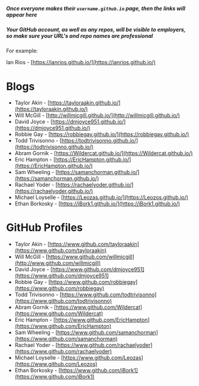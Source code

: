 ##### Once everyone makes their `username.github.io` page, then the links will appear here

##### Your GitHub account, as well as any repos, will be visible to employers, so make sure your URL's and repo names are professional

For example:

Ian Rios - [https://ianrios.github.io/](https://ianrios.github.io/)

# Blogs

- Taylor Akin - [https://tayloraakin.github.io/](https://tayloraakin.github.io/)
- Will McGill - [http://willmicgill.github.io/](http://willmicgill.github.io/)
- David Joyce - [https://dmjoyce951.github.io/](https://dmjoyce951.github.io/)
- Robbie Gay - [https://robbiegay.github.io/](https://robbiegay.github.io/)
- Todd Trivisonno - [https://todtrivisonno.github.io/](https://todtrivisonno.github.io/)
- Abram Gornik - [https://Wildercat.github.io/](https://Wildercat.github.io/)
- Eric Hampton - [https://EricHampton.github.io/](https://EricHampton.github.io/)
- Sam Wheeling - [https://samanchorman.github.io/](https://samanchorman.github.io/)
- Rachael Yoder - [https://rachaelyoder.github.io/](https://rachaelyoder.github.io/)
- Michael Loyselle - [https://Leozas.github.io/](https://Leozos.github.io/)
- Ethan Borkosky - [https://iBork1.github.io/](https://iBork1.github.io/)

# GitHub Profiles

- Taylor Akin - [https://www.github.com/tayloraakin](https://www.github.com/tayloraakin)
- Will McGill - [https://www.github.com/willmicgill](http://www.github.com/willmicgill)
- David Joyce - [https://www.github.com/dmjoyce951](https://www.github.com/dmjoyce951)
- Robbie Gay - [https://www.github.com/robbiegay](https://www.github.com/robbiegay)
- Todd Trivisonno - [https://www.github.com/todtrivisonno](https://www.github.com/todtrivisonno)
- Abram Gornik - [https://www.github.com/Wildercat](https://www.github.com/Wildercat)
- Eric Hampton - [https://www.github.com/EricHampton](https://www.github.com/EricHampton)
- Sam Wheeling - [https://www.github.com/samanchorman](https://www.github.com/samanchorman)
- Rachael Yoder - [https://www.github.com/rachaelyoder](https://www.github.com/rachaelyoder)
- Michael Loyselle - [https://www.github.com/Leozas](https://www.github.com/Leozos)
- Ethan Borkosky - [https://www.github.com/iBork1](https://www.github.com/iBork1)

